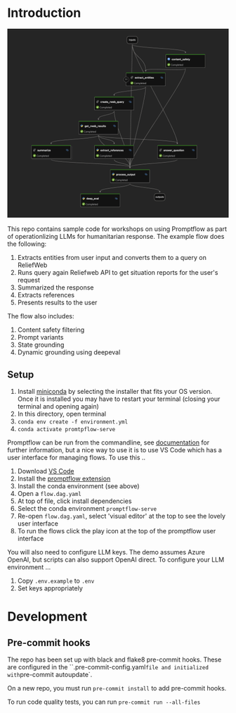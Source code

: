 # Introduction

![ReliefWeb Promptflow Demo](./rweb_flow.png)

This repo contains sample code for workshops on using Promptflow as part of operationlizing LLMs for humanitarian response. The example flow does the following:

1. Extracts entities from user input and converts them to a query on ReliefWeb
2. Runs query again Reliefweb API to get situation reports for the user's request
3. Summarized the response
4. Extracts references 
5. Presents results to the user

The flow also includes:

1. Content safety filtering
2. Prompt variants
3. State grounding
4. Dynamic grounding using deepeval

## Setup

1. Install [miniconda](https://docs.conda.io/en/latest/miniconda.html) by selecting the installer that fits your OS version. Once it is installed you may have to restart your terminal (closing your terminal and opening again)
2. In this directory, open terminal
3. `conda env create -f environment.yml`
4. `conda activate promtpflow-serve`

Promptflow can be run from the commandline, see [documentation](https://microsoft.github.io/promptflow/index.html) for further information, but a nice way to use it is to use VS Code which has a user interface for managing flows. To use this ..

1. Download [VS Code](https://code.visualstudio.com/download)
2. Install the [promptflow extension](https://marketplace.visualstudio.com/items?itemName=prompt-flow.prompt-flow)
3. Install the conda environment (see above)
4. Open a `flow.dag.yaml`
5. At top of file, click install dependencies
6. Select the conda environment `promptflow-serve`
7. Re-open `flow.dag.yaml`, select 'visual editor' at the top to see the lovely user interface
8. To run the flows click the play icon at the top of the promptflow user interface 

You will also need to configure LLM keys. The demo assumes Azure OpenAI, but scripts can also support OpenAI direct. To configure your LLM environment ...

1. Copy `.env.example` to `.env`
2. Set keys appropriately

# Development

## Pre-commit hooks

The repo has been set up with black and flake8 pre-commit hooks. These are configured in the ``.pre-commit-config.yaml` file and initialized with `pre-commit autoupdate`.

On a new repo, you must run `pre-commit install` to add pre-commit hooks.

To run code quality tests, you can run `pre-commit run --all-files`
